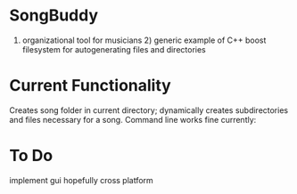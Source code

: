 # SongBuddy
1) organizational tool for musicians 2) generic example of C++ boost filesystem for autogenerating files and directories
# Current Functionality
Creates song folder in current directory;  dynamically creates subdirectories and files necessary for a song. 
Command line works fine currently:
  
# To Do
implement gui
  hopefully cross platform

